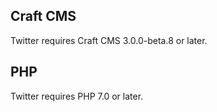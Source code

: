 ## Craft CMS
Twitter requires Craft CMS 3.0.0-beta.8 or later.

## PHP
Twitter requires PHP 7.0 or later.